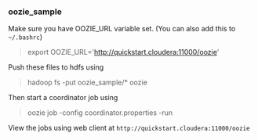 ### oozie_sample

Make sure you have OOZIE_URL variable set. (You can also add this to `~/.bashrc`)

> export OOZIE_URL='http://quickstart.cloudera:11000/oozie'

Push these files to hdfs using

> hadoop fs -put oozie_sample/* oozie

Then start a coordinator job using

> oozie job -config coordinator.properties -run

View the jobs using web client at `http://quickstart.cloudera:11000/oozie`
